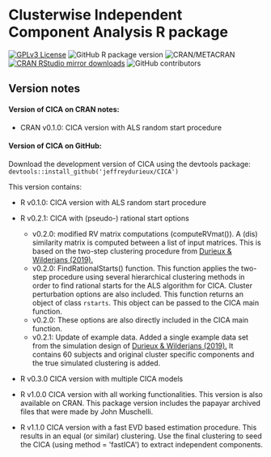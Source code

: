 # Clusterwise Independent Component Analysis R package

[![GPLv3 License](https://img.shields.io/badge/License-GPL%20v3-yellow.svg)](https://opensource.org/license) ![GitHub R package version](https://img.shields.io/github/r-package/v/jeffreydurieux/CICA) ![CRAN/METACRAN](https://img.shields.io/cran/v/CICA) [![CRAN RStudio mirror downloads](https://cranlogs.r-pkg.org/badges/grand-total/CICA?color=blue)](https://r-pkg.org/pkg/CICA) ![GitHub contributors](https://img.shields.io/github/contributors/jeffreydurieux/CICA)

## Version notes

#### Version of CICA on CRAN notes:

-   CRAN v0.1.0: CICA version with ALS random start procedure

#### Version of CICA on GitHub:

Download the development version of CICA using the devtools package: `devtools::install_github('jeffreydurieux/CICA')`

This version contains:

-   R v0.1.0: CICA version with ALS random start procedure

-   R v0.2.1: CICA with (pseudo-) rational start options

    -   v0.2.0: modified RV matrix computations (computeRVmat()). A (dis) similarity matrix is computed between a list of input matrices. This is based on the two-step clustering procedure from [Durieux & Wilderjans (2019).](https://link.springer.com/article/10.1007/s41237-019-00086-4)
    -   v0.2.0: FindRationalStarts() function. This function applies the two-step procedure using several hierarchical clustering methods in order to find rational starts for the ALS algorithm for CICA. Cluster perturbation options are also included. This function returns an object of class `rstarts`. This object can be passed to the CICA main function.
    -   v0.2.0: These options are also directly included in the CICA main function.
    -   v0.2.1: Update of example data. Added a single example data set from the simulation design of [Durieux & Wilderjans (2019).](https://link.springer.com/article/10.1007/s41237-019-00086-4) It contains 60 subjects and original cluster specific components and the true simulated clustering is added.

-   R v0.3.0 CICA version with multiple CICA models

-   R v1.0.0 CICA version with all working functionalities. This version is also available on CRAN. This package version includes the papayar archived files that were made by John Muschelli.

-   R v1.1.0 CICA version with a fast EVD based estimation procedure. This results in an equal (or similar) clustering. Use the final clustering to seed the CICA (using method = 'fastICA') to extract independent components. 
